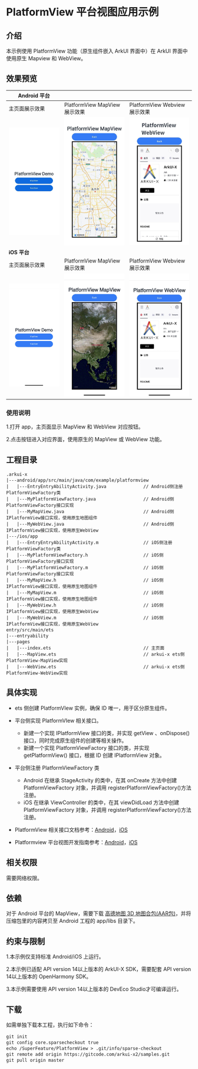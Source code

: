 # PlatformView 平台视图应用示例

## 介绍

本示例使用 PlatformView 功能（原生组件嵌入 ArkUI 界面中）在 ArkUI 界面中使用原生 Mapview 和 WebView。

## 效果预览

| Android 平台                                                  |                                                              |                                                              |
| ------------------------------------------------------------ | ------------------------------------------------------------ | ------------------------------------------------------------ |
| 主页面展示效果                                               | PlatformView MapView 展示效果                                | PlatformView Webview 展示效果                                |
| <img src="./screenshots/android_main.jpg" width =" " alt="android_main" /> | <img src="./screenshots/android_mapview.jpg" alt="android_mapview" /> | <img src="./screenshots/android_webview.jpg" alt="android_webview" /> |
| **iOS 平台**                                                  |                                                              |                                                              |
| 主页面展示效果                                               | PlatformView MapView 展示效果                                | PlatformView Webview 展示效果                                |
| <img src="./screenshots/ios_main.jpg" alt="ios_main" />      | <img src="./screenshots/ios_mapview.jpg" alt="ios_mapview" /> | <img src="./screenshots/ios_webview.jpg" alt="ios_webview" /> |



### 使用说明

1.打开 app，主页面显示 MapView 和 WebView 对应按钮。

2.点击按钮进入对应界面，使用原生的 MapView 或 WebView 功能。

## 工程目录

```
.arkui-x
|---android/app/src/main/java/com/example/platformview
|   |---EntryEntryAbilityActivity.java	   			// Android侧注册PlatformViewFactory类
|   |---MyPlatformViewFactory.java					// Android侧PlatformViewFactory接口实现
|   |---MyMapView.java								// Android侧IPlatformView接口实现，使用原生地图组件
|   |---MyWebView.java								// Android侧IPlatformView接口实现，使用原生WebView
|---/ios/app
|   |---EntryEntryAbilityActivity.m	         		// iOS侧注册PlatformViewFactory类
|   |---MyPlatformViewFactory.h						// iOS侧PlatformViewFactory接口实现
|   |---MyPlatformViewFactory.m						// iOS侧PlatformViewFactory接口实现
|   |---MyMapView.h									// iOS侧IPlatformView接口实现，使用原生地图组件
|   |---MyMapView.m									// iOS侧IPlatformView接口实现，使用原生地图组件
|   |---MyWebView.h									// iOS侧IPlatformView接口实现，使用原生WebView
|   |---MyWebView.m									// iOS侧IPlatformView接口实现，使用原生WebView
entry/src/main/ets
|---entryability
|---pages
|   |---index.ets                          			// 主页面
|   |---MapView.ets									// arkui-x ets侧PlatformView-MapView实现
|   |---WebView.ets									// arkui-x ets侧PlatformView-WebView实现
```

## 具体实现

+ ets 侧创建 PlatformVIew 实例，确保 ID 唯一，用于区分原生组件。
+ 平台侧实现 PlatformVIew 相关接口。
  + 新建一个实现 IPlatformView 接口的类，并实现 getView 、onDispose() 接口，同时完成原生组件的创建等相关操作。
  + 新建一个实现 PlatformViewFactory 接口的类，并实现 getPlatformView() 接口，根据 ID 创建 IPlatformView 对象。

+ 平台侧注册 PlatformViewFactory 类
  + Android 在继承 StageActivity 的类中，在其 onCreate 方法中创建 PlatformViewFactory 对象，并调用 registerPlatformViewFactory()方法注册。
  + iOS 在继承 ViewController 的类中，在其 viewDidLoad 方法中创建 PlatformViewFactory 对象，并调用 registerPlatformViewFactory()方法注册。
+ PlatformView 相关接口文档参考：[Android](https://gitcode.com/arkui-x/docs/blob/master/zh-cn/application-dev/reference/arkui-for-android/platformview-interface-android.md)，[iOS](https://gitcode.com/arkui-x/docs/blob/master/zh-cn/application-dev/reference/arkui-for-ios/platformview-interface-ios.md)
+ Platformview 平台视图开发指南参考：[Android](https://gitcode.com/arkui-x/docs/blob/master/zh-cn/application-dev/tutorial/how-to-use-platformview-on-android.md)，[iOS](https://gitcode.com/arkui-x/docs/blob/master/zh-cn/application-dev/tutorial/how-to-use-platformview-on-ios.md)

## 相关权限

需要网络权限。

## 依赖

对于 Android 平台的 MapView，需要下载 [高德地图 3D 地图合包(AAR包)](https://lbs.amap.com/api/android-sdk/download/)，并将压缩包里的内容拷贝至 Android 工程的 app/libs 目录下。

## 约束与限制

1.本示例仅支持标准 Android/iOS 上运行。

2.本示例已适配 API version 14以上版本的 ArkUI-X SDK，需要配套 API version 14以上版本的 OpenHarmony SDK。

3.本示例需要使用 API version 14以上版本的 DevEco Studio才可编译运行。

## 下载

如需单独下载本工程，执行如下命令：

```
git init
git config core.sparsecheckout true
echo /SuperFeature/PlatformView > .git/info/sparse-checkout
git remote add origin https://gitcode.com/arkui-x2/samples.git
git pull origin master
```